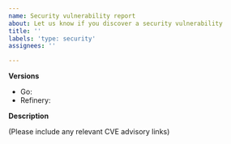 ```yaml
---
name: Security vulnerability report
about: Let us know if you discover a security vulnerability
title: ''
labels: 'type: security'
assignees: ''

---
```


<!---
Thank you for taking the time to report security vulnerabilities!

Please see our [OSS process document](https://github.com/honeycombio/home/blob/main/honeycomb-oss-lifecycle-and-practices.md#) to get an idea of how we operate.
--->
**Versions**

- Go:
- Refinery:

**Description**

(Please include any relevant CVE advisory links)
